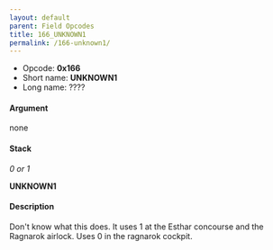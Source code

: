 ```yaml
---
layout: default
parent: Field Opcodes
title: 166_UNKNOWN1
permalink: /166-unknown1/
---
```


-   Opcode: **0x166**
-   Short name: **UNKNOWN1**
-   Long name: ????

#### Argument

none

#### Stack

  
*0 or 1*

**UNKNOWN1**

#### Description

Don't know what this does. It uses 1 at the Esthar concourse and the Ragnarok airlock. Uses 0 in the ragnarok cockpit.
